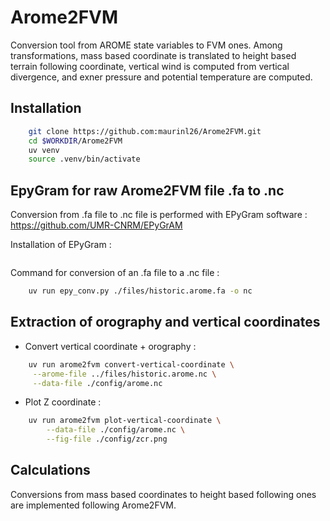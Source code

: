 # Arome2FVM

Conversion tool from AROME state variables to FVM ones. Among transformations, mass based coordinate is translated to height based terrain following coordinate, vertical wind is computed from vertical divergence, and exner pressure and potential temperature are computed.

## Installation

```bash
    git clone https://github.com:maurinl26/Arome2FVM.git
    cd $WORKDIR/Arome2FVM
    uv venv
    source .venv/bin/activate
```
## EpyGram for raw Arome2FVM file .fa to .nc

Conversion from .fa file to .nc file is performed with EPyGram software : https://github.com/UMR-CNRM/EPyGrAM

Installation of EPyGram :
```

```

Command for conversion of an .fa file to a .nc file :
```bash
    uv run epy_conv.py ./files/historic.arome.fa -o nc
```

## Extraction of orography and vertical coordinates

- Convert vertical coordinate + orography :

```bash
    uv run arome2fvm convert-vertical-coordinate \
     --arome-file ../files/historic.arome.nc \
     --data-file ./config/arome.nc
```

- Plot Z coordinate :

```bash
    uv run arome2fvm plot-vertical-coordinate \
        --data-file ./config/arome.nc \
        --fig-file ./config/zcr.png
```

## Calculations

Conversions from mass based coordinates to height based following ones are implemented following Arome2FVM.
